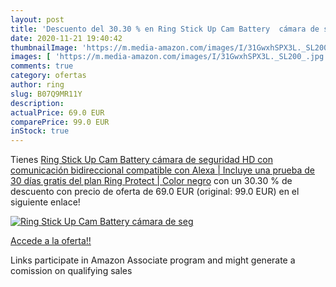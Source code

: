 ```yaml
---
layout: post
title: 'Descuento del 30.30 % en Ring Stick Up Cam Battery  cámara de seg'
date: 2020-11-21 19:40:42
thumbnailImage: 'https://m.media-amazon.com/images/I/31GwxhSPX3L._SL200_.jpg'
images: [ 'https://m.media-amazon.com/images/I/31GwxhSPX3L._SL200_.jpg' ]
comments: true
category: ofertas
author: ring
slug: B07Q9MR11Y
description:
actualPrice: 69.0 EUR
comparePrice: 99.0 EUR
inStock: true
---
```


Tienes [Ring Stick Up Cam Battery  cámara de seguridad HD con comunicación bidireccional  compatible con Alexa | Incluye una prueba de 30 días gratis del plan Ring Protect | Color negro](https://www.amazon.es/dp/B07Q9MR11Y/?tag=tolees-21) con un 30.30 % de descuento con precio de oferta de 69.0 EUR (original: 99.0 EUR) en el siguiente enlace!

[![Ring Stick Up Cam Battery  cámara de seg](https://m.media-amazon.com/images/I/31GwxhSPX3L._SL200_.jpg)](https://www.amazon.es/dp/B07Q9MR11Y/?tag=tolees-21)

[Accede a la oferta!!](https://www.amazon.es/dp/B07Q9MR11Y/?tag=tolees-21)

Links participate in Amazon Associate program and might generate a comission on qualifying sales



